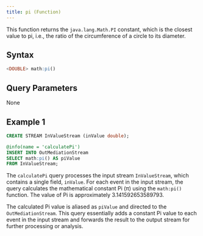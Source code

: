```yaml
---
title: pi (Function)
---
```


This function returns the `java.lang.Math.PI` constant, which is the closest value to pi, i.e., the ratio of the circumference of a circle to its diameter.

## Syntax

```sql
<DOUBLE> math:pi()
```

## Query Parameters

None

## Example 1

```sql
CREATE STREAM InValueStream (inValue double);

@info(name = 'calculatePi')
INSERT INTO OutMediationStream
SELECT math:pi() AS piValue
FROM InValueStream;
```

The `calculatePi` query processes the input stream `InValueStream`, which contains a single field, `inValue`. For each event in the input stream, the query calculates the mathematical constant Pi (π) using the `math:pi()` function. The value of Pi is approximately 3.141592653589793.

The calculated Pi value is aliased as `piValue` and directed to the `OutMediationStream`. This query essentially adds a constant Pi value to each event in the input stream and forwards the result to the output stream for further processing or analysis.
